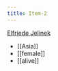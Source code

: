 ```yaml
---
title: Item-2
---
```


[Elfriede Jelinek]([https://wedge.ontomatica.io/Nobel-Prize-Winners_-_19-09-05/Wedge?q=facet_13:1/facet_18:1/facet_33:62&group=facet_18&index=1)

* [[Asia]]
* [[female]]
* [[alive]]
